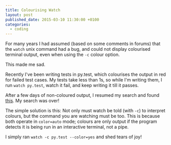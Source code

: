 ```yaml
---
title: Colourising Watch
layout: post
published_date: 2015-03-10 11:30:00 +0100
categories:
  - coding
---
```


For many years I had assumed (based on some comments in forums) that the `watch` unix command had a bug, and could not display colourised terminal output, even when using the `-c` colour option.

This made me sad.

Recently I've been writing tests in py.test, which colourises the output in red for failed test cases. My tests take less than 1s, so while I'm writing them, I run `watch py.test`, watch it fail, and keep writing it till it passes. 

After a few days of non-coloured output, I resumed my search and found [this](http://stackoverflow.com/questions/10776977/more-command-alternative-that-does-support-colors). My search was over!

The simple solution is this: Not only must watch be told (with `-c`) to interpret colours, but the command you are watching must be too. This is because both operate in `color=auto` mode; colours are only output if the program detects it is being run in an interactive terminal, not a pipe.

I simply ran `watch -c py.test --color=yes` and shed tears of joy!
